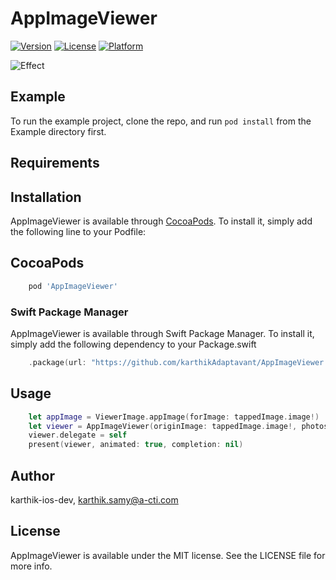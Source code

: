 # AppImageViewer

[![Version](https://img.shields.io/cocoapods/v/AppImageViewer.svg?style=flat)](http://cocoapods.org/pods/AppImageViewer)
[![License](https://img.shields.io/cocoapods/l/AppImageViewer.svg?style=flat)](http://cocoapods.org/pods/AppImageViewer)
[![Platform](https://img.shields.io/cocoapods/p/AppImageViewer.svg?style=flat)](http://cocoapods.org/pods/AppImageViewer)


![Effect](https://github.com/karthikAdaptavant/AppImageViewer//raw/master/AppImageViewer1.gif)


## Example

To run the example project, clone the repo, and run `pod install` from the Example directory first.

## Requirements

## Installation

AppImageViewer is available through [CocoaPods](http://cocoapods.org). To install
it, simply add the following line to your Podfile:

## CocoaPods
```ruby
	pod 'AppImageViewer'
```

### Swift Package Manager
AppImageViewer is available through Swift Package Manager. To install it, simply add the following dependency to your Package.swift
```` swift
	.package(url: "https://github.com/karthikAdaptavant/AppImageViewer.git", from: "1.0.27")
````

## Usage
```swift
    let appImage = ViewerImage.appImage(forImage: tappedImage.image!)
    let viewer = AppImageViewer(originImage: tappedImage.image!, photos: [appImage], animatedFromView: tappedImage)
    viewer.delegate = self
    present(viewer, animated: true, completion: nil)
```

## Author

karthik-ios-dev, karthik.samy@a-cti.com

## License

AppImageViewer is available under the MIT license. See the LICENSE file for more info.
